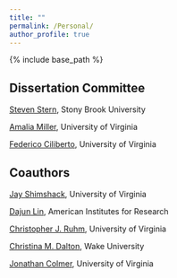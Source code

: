 ```yaml
---
title: ""
permalink: /Personal/
author_profile: true
---
```


{% include base_path %}

## Dissertation Committee

[Steven Stern](https://sites.google.com/site/stevensterneconomics/), Stony Brook University

[Amalia Miller](http://people.virginia.edu/~am5by/), University of Virginia

[Federico Ciliberto](https://sites.google.com/view/cilibertofederico/home), University of Virginia

## Coauthors

[Jay Shimshack](http://www.jayshimshack.com/), University of Virginia

[Dajun Lin](https://dajun-lin.github.io/), American Institutes for Research

[Christopher J. Ruhm](https://sites.google.com/site/christopherjruhm/home), University of Virginia

[Christina M. Dalton](http://users.wfu.edu/daltonc/), Wake University

[Jonathan Colmer](https://sites.google.com/site/jonathancolmer/), University of Virginia



